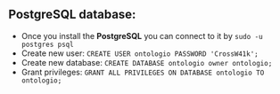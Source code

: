 ## PostgreSQL database:

* Once you install the **PostgreSQL** you can connect to it by `sudo -u postgres psql`
* Create new user: `CREATE USER ontologio PASSWORD 'CrossW41k';`
* Create new database: `CREATE DATABASE ontologio owner ontologio;`
* Grant privileges: `GRANT ALL PRIVILEGES ON DATABASE ontologio TO ontologio;`